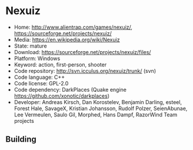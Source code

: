 # Nexuiz

- Home: http://www.alientrap.com/games/nexuiz/, https://sourceforge.net/projects/nexuiz/
- Media: https://en.wikipedia.org/wiki/Nexuiz
- State: mature
- Download: https://sourceforge.net/projects/nexuiz/files/
- Platform: Windows
- Keyword: action, first-person, shooter
- Code repository: http://svn.icculus.org/nexuiz/trunk/ (svn)
- Code language: C++
- Code license: GPL-2.0
- Code dependency: DarkPlaces (Quake engine https://github.com/xonotic/darkplaces)
- Developer: Andreas Kirsch, Dan Korostelev, Benjamin Darling, esteel, Forest Hale, SavageX, Kristian Johansson, Rudolf Polzer, SeienAbunae, Lee Vermeulen, Saulo Gil, Morphed, Hans Dampf, RazorWind Team projects

## Building
